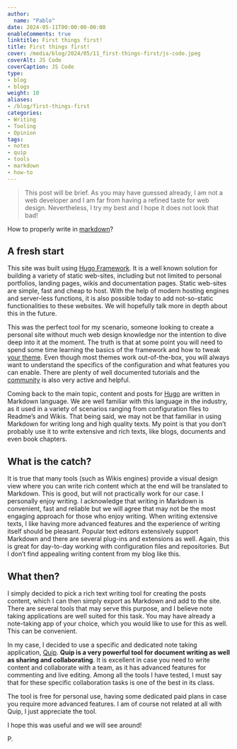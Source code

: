 ```yaml
---
author:
  name: "Pablo"
date: 2024-05-11T00:00:00-00:00
enableComments: true
linktitle: First things first!
title: First things first!
cover: /media/blog/2024/05/11_first-things-first/js-code.jpeg
coverAlt: JS Code
coverCaption: JS Code
type:
- blog
- blogs
weight: 10
aliases:
- /blog/first-things-first
categories:
- Writing
- Tooling
- Opinion
tags:
- notes
- quip
- tools
- markdown
- how-to
---
```


>This post will be brief. As you may have guessed already, I am not a web developer and I am far from having a refined taste for web design. Nevertheless, I try my best and I hope it does not look that bad!


How to properly write in [markdown](https://en.wikipedia.org/wiki/Markdown)? 

## A fresh start

This site was built using [Hugo Framework](https://gohugo.io/). It is a well known solution for building a variety of static web-sites, including but not limited to personal portfolios, landing pages, wikis and documentation pages. Static web-sites are simple, fast and cheap to host. With the help of modern hosting engines and server-less functions, it is also possible today to add not-so-static functionalities to these websites. We will hopefully talk more in depth about this in the future.

This was the perfect tool for my scenario, someone looking to create a personal site without much web design knowledge nor the intention to dive deep into it at the moment. The truth is that at some point you will need to spend some time learning the basics of the framework and how to tweak [your theme](https://themes.gohugo.io/). Even though most themes work out-of-the-box, you will always want to understand the specifics of the configuration and what features you can enable. There are plenty of well documented tutorials and the [community](https://discourse.gohugo.io/) is also very active and helpful.

Coming back to the main topic, content and posts for [Hugo](https://gohugo.io/) are written in Markdown language. We are well familiar with this language in the industry, as it used in a variety of scenarios ranging from configuration files to Readme’s and Wikis. That being said, we may not be that familiar in using Markdown for writing long and high quality texts. My point is that you don’t probably use it to write extensive and rich texts, like blogs, documents and even book chapters.


## What is the catch?

It is true that many tools (such as Wikis engines) provide a visual design view where you can write rich content which at the end will be translated to Markdown. This is good, but will not practically work for our case. I personally enjoy writing. I acknowledge that writing in Markdown is convenient, fast and reliable but we will agree that may not be the most engaging approach for those who enjoy writing. When writing extensive texts, I like having more advanced features and the experience of writing itself should be pleasant. Popular text editors extensively support Markdown and there are several plug-ins and extensions as well. Again, this is great for day-to-day working with configuration files and repositories. But I don’t find appealing writing content from my blog like this.


## What then?

I simply decided to pick a rich text writing tool for creating the posts content, which I can then simply export as Markdown and add to the site. There are several tools that may serve this purpose, and I believe note taking applications are well suited for this task. You may have already a note-taking app of your choice, which you would like to use for this as well. This can be convenient.

In my case, I decided to use a specific and dedicated note taking application, [Quip](https://quip.com/). **Quip is a very powerful tool for document writing as well as sharing and collaborating**. It is excellent in case you need to write content and collaborate with a team, as it has advanced features for commenting and live editing. Among all the tools I have tested, I must say that for these specific collaboration tasks is one of the best in its class.

The tool is free for personal use, having some dedicated paid plans in case you require more advanced features. I am of course not related at all with Quip, I just appreciate the tool.

I hope this was useful and we will see around!

P.
